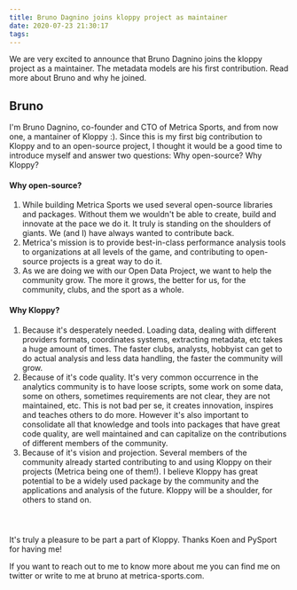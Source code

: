 ```yaml
---
title: Bruno Dagnino joins kloppy project as maintainer
date: 2020-07-23 21:30:17
tags:
---
```

We are very excited to announce that Bruno Dagnino joins the kloppy project as a maintainer. The metadata models are his first contribution. Read more about Bruno and why he joined.

## Bruno
I'm Bruno Dagnino, co-founder and CTO of Metrica Sports, and from now one, a mantainer of Kloppy :). Since this is my first big contribution to Kloppy and to an open-source project, I thought it would be a good time to introduce myself and answer two questions: Why open-source? Why Kloppy?

#### Why open-source?
1. While building Metrica Sports we used several open-source libraries and packages. Without them we wouldn't be able to create, build and innovate at the pace we do it. It truly is standing on the shoulders of giants. We (and I) have always wanted to contribute back.
2. Metrica's mission is to provide best-in-class performance analysis tools to organizations at all levels of the game, and contributing to open-source projects is a great way to do it.
3. As we are doing we with our Open Data Project, we want to help the community grow. The more it grows, the better for us, for the community, clubs, and the sport as a whole.

#### Why Kloppy?
1. Because it's desperately needed. Loading data, dealing with different providers formats, coordinates systems, extracting metadata, etc takes a huge amount of times. The faster clubs, analysts, hobbyist can get to do actual analysis and less data handling, the faster the community will grow.
2. Because of it's code quality. It's very common occurrence in the analytics community is to have loose scripts, some work on some data, some on others, sometimes requirements are not clear, they are not maintained, etc. This is not bad per se, it creates innovation, inspires and teaches others to do more. However it's also important to consolidate all that knowledge and tools into packages that have great code quality, are well maintained and can capitalize on the contributions of different members of the community.
3. Because of it's vision and projection. Several members of the community already started contributing to and using Kloppy on their projects (Metrica being one of them!). I believe Kloppy has great potential to be a widely used package by the community and the applications and analysis of the future. Kloppy will be a shoulder, for others to stand on.

#### &nbsp;
It's truly a pleasure to be part a part of Kloppy. Thanks Koen and PySport for having me!

If you want to reach out to me to know more about me you can find me on twitter or write to me at bruno at metrica-sports.com.